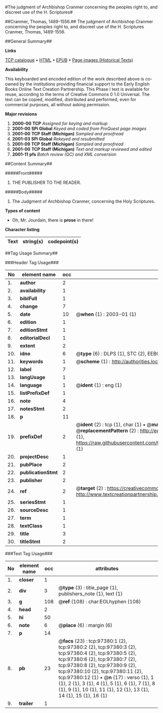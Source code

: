 #The judgment of Archbishop Cranmer concerning the peoples right to, and discreet use of the H. Scriptures#

##Cranmer, Thomas, 1489-1556.##
The judgment of Archbishop Cranmer concerning the peoples right to, and discreet use of the H. Scriptures
Cranmer, Thomas, 1489-1556.

##General Summary##

**Links**

[TCP catalogue](http://www.ota.ox.ac.uk/tcp/)  • 
[HTML](http://tei.it.ox.ac.uk/tcp/Texts-HTML/free/A34/A34926.html)  • 
[EPUB](http://tei.it.ox.ac.uk/tcp/Texts-EPUB/free/A34/A34926.epub) • 
[Page images (Historical Texts)](https://data.historicaltexts.jisc.ac.uk/view?pubId=eebo-13097331e&pageId=eebo-13097331e-97380-1)

**Availability**

This keyboarded and encoded edition of the
	       work described above is co-owned by the institutions
	       providing financial support to the Early English Books
	       Online Text Creation Partnership. This Phase I text is
	       available for reuse, according to the terms of Creative
	       Commons 0 1.0 Universal. The text can be copied,
	       modified, distributed and performed, even for
	       commercial purposes, all without asking permission.

**Major revisions**

1. __2000-00__ __TCP__ *Assigned for keying and markup*
1. __2001-00__ __SPi Global__ *Keyed and coded from ProQuest page images*
1. __2001-00__ __TCP Staff (Michigan)__ *Sampled and proofread*
1. __2001-03__ __SPi Global__ *Rekeyed and resubmitted*
1. __2001-09__ __TCP Staff (Michigan)__ *Sampled and proofread*
1. __2001-00__ __TCP Staff (Michigan)__ *Text and markup reviewed and edited*
1. __2001-11__ __pfs__ *Batch review (QC) and XML conversion*

##Content Summary##

#####Front#####

1. THE PUBLISHER TO THE READER.

#####Body#####

1. The Judgment of Archbishop Cranmer, concerning the Holy Scriptures.

**Types of content**

  * Oh, Mr. Jourdain, there is **prose** in there!

**Character listing**


|Text|string(s)|codepoint(s)|
|---|---|---|

##Tag Usage Summary##

###Header Tag Usage###

|No|element name|occ|attributes|
|---|---|---|---|
|1.|__author__|2||
|2.|__availability__|1||
|3.|__biblFull__|1||
|4.|__change__|7||
|5.|__date__|10| @__when__ (1) : 2003-01 (1)|
|6.|__edition__|1||
|7.|__editionStmt__|1||
|8.|__editorialDecl__|1||
|9.|__extent__|2||
|10.|__idno__|6| @__type__ (6) : DLPS (1), STC (2), EEBO-CITATION (1), OCLC (1), VID (1)|
|11.|__keywords__|1| @__scheme__ (1) : http://authorities.loc.gov/ (1)|
|12.|__label__|7||
|13.|__langUsage__|1||
|14.|__language__|1| @__ident__ (1) : eng (1)|
|15.|__listPrefixDef__|1||
|16.|__note__|4||
|17.|__notesStmt__|2||
|18.|__p__|11||
|19.|__prefixDef__|2| @__ident__ (2) : tcp (1), char (1)  •  @__matchPattern__ (2) : ([0-9\-]+):([0-9IVX]+) (1), (.+) (1)  •  @__replacementPattern__ (2) : http://eebo.chadwyck.com/downloadtiff?vid=$1&page=$2 (1), https://raw.githubusercontent.com/textcreationpartnership/Texts/master/tcpchars.xml#$1 (1)|
|20.|__projectDesc__|1||
|21.|__pubPlace__|2||
|22.|__publicationStmt__|2||
|23.|__publisher__|2||
|24.|__ref__|2| @__target__ (2) : https://creativecommons.org/publicdomain/zero/1.0/ (1), http://www.textcreationpartnership.org/docs/. (1)|
|25.|__seriesStmt__|1||
|26.|__sourceDesc__|1||
|27.|__term__|1||
|28.|__textClass__|1||
|29.|__title__|3||
|30.|__titleStmt__|2||


###Text Tag Usage###

|No|element name|occ|attributes|
|---|---|---|---|
|1.|__closer__|1||
|2.|__div__|3| @__type__ (3) : title_page (1), publishers_note (1), text (1)|
|3.|__g__|108| @__ref__ (108) : char:EOLhyphen (108)|
|4.|__head__|2||
|5.|__hi__|50||
|6.|__note__|6| @__place__ (6) : margin (6)|
|7.|__p__|14||
|8.|__pb__|23| @__facs__ (23) : tcp:97380:1 (2), tcp:97380:2 (2), tcp:97380:3 (2), tcp:97380:4 (2), tcp:97380:5 (2), tcp:97380:6 (2), tcp:97380:7 (2), tcp:97380:8 (2), tcp:97380:9 (2), tcp:97380:10 (2), tcp:97380:11 (2), tcp:97380:12 (1)  •  @__n__ (17) : verso (1), 1 (1), 2 (1), 3 (1), 4 (1), 5 (1), 6 (1), 7 (1), 8 (1), 9 (1), 10 (1), 11 (1), 12 (1), 13 (1), 14 (1), 15 (1), 16 (1)|
|9.|__trailer__|1||
